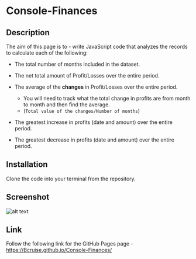 # Console-Finances

## Description

The aim of this page is to - write JavaScript code that analyzes the records to calculate each of the following:

* The total number of months included in the dataset.

* The net total amount of Profit/Losses over the entire period.

* The average of the **changes** in Profit/Losses over the entire period.
  * You will need to track what the total change in profits are from month to month and then find the average.
  * (`Total value of the changes/Number of months`)

* The greatest increase in profits (date and amount) over the entire period.

* The greatest decrease in profits (date and amount) over the entire period.

## Installation

Clone the code into your terminal from the repository.

## Screenshot
![alt text](https://github.com/Bcruise/Console-Finances/blob/main/images/Console.png)

## Link
Follow the following link for the GitHub Pages page - https://Bcruise.github.io/Console-Finances/